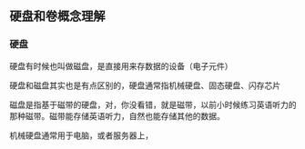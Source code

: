 ## 硬盘和卷概念理解





### 硬盘

硬盘有时候也叫做磁盘，是直接用来存数据的设备（电子元件）

硬盘和磁盘其实也是有点区别的，硬盘通常指机械硬盘、固态硬盘、闪存芯片

磁盘是指基于磁带的硬盘，对，你没看错，就是磁带，以前小时候练习英语听力的那种磁带。磁带能存储英语听力，自然也能存储其他的数据。



机械硬盘通常用于电脑，或者服务器上，

